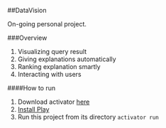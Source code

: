 ##DataVision

On-going personal project.

###Overview
1. Visualizing query result
2. Giving explanations automatically
3. Ranking explanation smartly
4. Interacting with users

####How to run

1. Download activator [here](https://www.playframework.com/)
2. [Install Play](https://www.playframework.com/documentation/2.4.x/Installing)
3. Run this project from its directory `activator run`
